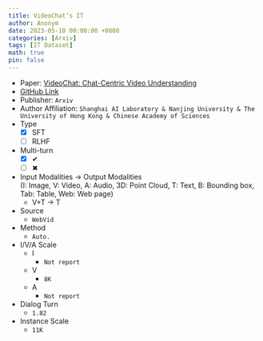 ```yaml
---
title: VideoChat’s IT
author: Anonym
date: 2023-05-10 00:00:00 +0800
categories: [Arxiv]
tags: [IT Dataset]
math: true
pin: false
---
```


- Paper: [VideoChat: Chat-Centric Video Understanding](https://arxiv.org/abs/2305.06355)
- [GitHub Link](https://github.com/OpenGVLab/Ask-Anything)
- Publisher: `Arxiv`
- Author Affiliation: `Shanghai AI Laboratory & Nanjing University & The University of Hong Kong & Chinese Academy of Sciences`
- Type
  + [x] SFT
  + [ ] RLHF
- Multi-turn
  + [x] &#x2714;
  + [ ] &#x2716;
- Input Modalities $\rightarrow$ Output Modalities <br />(I: Image, V: Video, A: Audio, 3D: Point Cloud, T: Text, B: Bounding box, Tab: Table, Web: Web page)
  + V+T $\rightarrow$ T
- Source
  + `WebVid`
- Method
  + `Auto.`
- I/V/A Scale
  + I
    * `Not report`
  + V
    * `8K`
  + A
    * `Not report`
- Dialog Turn
  + `1.82`
- Instance Scale
  + `11K`
